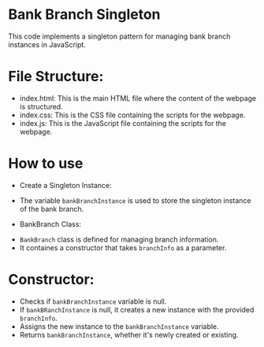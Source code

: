 # Bank Branch Singleton

This code implements a singleton pattern for managing bank branch instances in JavaScript.

# File Structure:

* index.html: This is the main HTML file where the content of the webpage is structured.
* index.css: This is the CSS file containing the scripts for the webpage.
* index.js: This is the JavaScript file containing the scripts for the webpage.

# How to use 

* Create a Singleton Instance:
- The variable `bankBranchInstance` is used to store the singleton instance of the bank branch.

* BankBranch Class:
- `BankBranch` class is defined for managing branch information.
- It containes a constructor that takes `branchInfo` as a parameter.

# Constructor:
* Checks if `bankBranchInstance` variable is null.
* If `bankBRanchInstance` is null, it creates a new instance with the provided `branchInfo`.
* Assigns the new instance to the `bankBranchInstance` variable.
* Returns `bankBranchInstance`, whether it's newly created or existing.